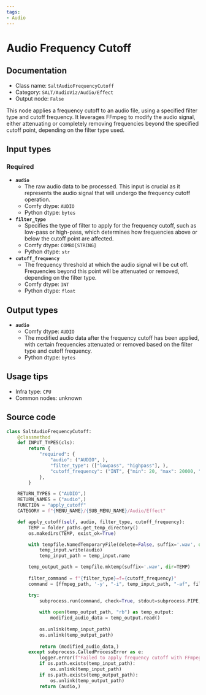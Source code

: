 ```yaml
---
tags:
- Audio
---
```


# Audio Frequency Cutoff
## Documentation
- Class name: `SaltAudioFrequencyCutoff`
- Category: `SALT/AudioViz/Audio/Effect`
- Output node: `False`

This node applies a frequency cutoff to an audio file, using a specified filter type and cutoff frequency. It leverages FFmpeg to modify the audio signal, either attenuating or completely removing frequencies beyond the specified cutoff point, depending on the filter type used.
## Input types
### Required
- **`audio`**
    - The raw audio data to be processed. This input is crucial as it represents the audio signal that will undergo the frequency cutoff operation.
    - Comfy dtype: `AUDIO`
    - Python dtype: `bytes`
- **`filter_type`**
    - Specifies the type of filter to apply for the frequency cutoff, such as low-pass or high-pass, which determines how frequencies above or below the cutoff point are affected.
    - Comfy dtype: `COMBO[STRING]`
    - Python dtype: `str`
- **`cutoff_frequency`**
    - The frequency threshold at which the audio signal will be cut off. Frequencies beyond this point will be attenuated or removed, depending on the filter type.
    - Comfy dtype: `INT`
    - Python dtype: `float`
## Output types
- **`audio`**
    - Comfy dtype: `AUDIO`
    - The modified audio data after the frequency cutoff has been applied, with certain frequencies attenuated or removed based on the filter type and cutoff frequency.
    - Python dtype: `bytes`
## Usage tips
- Infra type: `CPU`
- Common nodes: unknown


## Source code
```python
class SaltAudioFrequencyCutoff:
    @classmethod
    def INPUT_TYPES(cls):
        return {
            "required": {
                "audio": ("AUDIO", ),
                "filter_type": (["lowpass", "highpass"], ),
                "cutoff_frequency": ("INT", {"min": 20, "max": 20000, "default": 1000}),
            },
        }

    RETURN_TYPES = ("AUDIO",)
    RETURN_NAMES = ("audio",)
    FUNCTION = "apply_cutoff"
    CATEGORY = f"{MENU_NAME}/{SUB_MENU_NAME}/Audio/Effect"

    def apply_cutoff(self, audio, filter_type, cutoff_frequency):
        TEMP = folder_paths.get_temp_directory()
        os.makedirs(TEMP, exist_ok=True)

        with tempfile.NamedTemporaryFile(delete=False, suffix='.wav', dir=TEMP) as temp_input:
            temp_input.write(audio)
            temp_input_path = temp_input.name

        temp_output_path = tempfile.mktemp(suffix='.wav', dir=TEMP)
        
        filter_command = f"{filter_type}=f={cutoff_frequency}"
        command = [ffmpeg_path, '-y', "-i", temp_input_path, "-af", filter_command, temp_output_path]

        try:
            subprocess.run(command, check=True, stdout=subprocess.PIPE, stderr=subprocess.PIPE)
            
            with open(temp_output_path, "rb") as temp_output:
                modified_audio_data = temp_output.read()
                
            os.unlink(temp_input_path)
            os.unlink(temp_output_path)
                
            return (modified_audio_data,)
        except subprocess.CalledProcessError as e:
            logger.error(f"Failed to apply frequency cutoff with FFmpeg: {e}")
            if os.path.exists(temp_input_path):
                os.unlink(temp_input_path)
            if os.path.exists(temp_output_path):
                os.unlink(temp_output_path)
            return (audio,)

```
